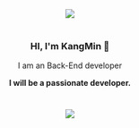 <div align="center">
<img src="https://capsule-render.vercel.app/api?type=waving&color=87CEEB&height=300&section=header&text=Kangmin&fontSize=90&animation=twinkling" /><br/><br/>
</div>
<div align="center">

### HI, I'm KangMin 🤞
  
I am an Back-End developer

**I will be a passionate developer.**
<h1>
<img src="https://github-readme-stats.vercel.app/api?username=alsdl0629&theme=discord_old_blurple&show_icons=true"/>
